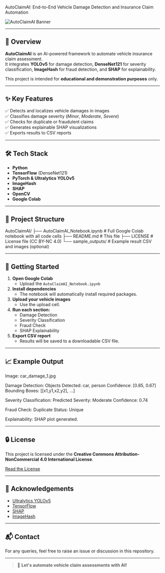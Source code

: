 AutoClaimAI: End-to-End Vehicle Damage Detection and Insurance Claim Automation

![AutoClaimAI Banner](https://dummyimage.com/1200x300/000/fff&text=AutoClaimAI+-+Vehicle+Damage+Detection+and+Claim+Automation)

---

## 🚗 Overview

**AutoClaimAI** is an AI-powered framework to automate vehicle insurance claim assessment.  
It integrates **YOLOv5** for damage detection, **DenseNet121** for severity classification, **ImageHash** for fraud detection, and **SHAP** for explainability.

This project is intended for **educational and demonstration purposes** only.

---

## ✨ Key Features

✅ Detects and localizes vehicle damages in images  
✅ Classifies damage severity (*Minor*, *Moderate*, *Severe*)  
✅ Checks for duplicate or fraudulent claims  
✅ Generates explainable SHAP visualizations  
✅ Exports results to CSV reports

---

## 🛠️ Tech Stack

- **Python**
- **TensorFlow** (DenseNet121)
- **PyTorch & Ultralytics YOLOv5**
- **ImageHash**
- **SHAP**
- **OpenCV**
- **Google Colab**

---

## 📂 Project Structure

AutoClaimAI/ ├── AutoClaimAI_Notebook.ipynb   # Full Google Colab notebook with all code cells ├── README.md                    # This file ├── LICENSE                      # License file (CC BY-NC 4.0) └── sample_outputs/              # Example result CSV and images (optional)

---

## 🚀 Getting Started

1. **Open Google Colab**
   - Upload the `AutoClaimAI_Notebook.ipynb`
2. **Install dependencies**
   - The notebook will automatically install required packages.
3. **Upload your vehicle images**
   - Use the upload cell.
4. **Run each section:**
   - Damage Detection
   - Severity Classification
   - Fraud Check
   - SHAP Explainability
5. **Export CSV report**
   - Results will be saved to a downloadable CSV file.

---

## 📈 Example Output

Image: car_damage_1.jpg

Damage Detection: Objects Detected: car, person Confidence: [0.85, 0.67] Bounding Boxes: [[x1,y1,x2,y2], ...]

Severity Classification: Predicted Severity: Moderate Confidence: 0.74

Fraud Check: Duplicate Status: Unique

Explainability: SHAP plot generated.


---

## 🔒 License

This project is licensed under the **Creative Commons Attribution-NonCommercial 4.0 International License**.

[Read the License](https://creativecommons.org/licenses/by-nc/4.0/)

---

## 🙏 Acknowledgements

- [Ultralytics YOLOv5](https://github.com/ultralytics/yolov5)
- [TensorFlow](https://www.tensorflow.org/)
- [SHAP](https://github.com/slundberg/shap)
- [ImageHash](https://github.com/JohannesBuchner/imagehash)

---

## 📬 Contact

For any queries, feel free to raise an issue or discussion in this repository.

---

> 🚀 **Let's automate vehicle claim assessments with AI!**

